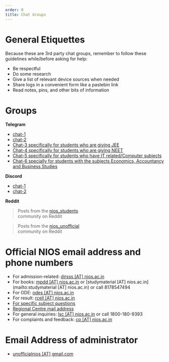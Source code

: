 ```yaml
---
order: 0
title: Chat Groups
---
```

# General Etiquettes 
Because these are 3rd party chat groups, remember to follow these guidelines while/before asking for help:
- Be respectful
- Do some research
- Give a list of relevant device sources when needed
- Share logs in a convenient form like a pastebin link
- Read notes, pins, and other bits of information

# Groups
**Telegram**
- [chat-1](https://t.me/nios_freehelp)
- [chat-2](https://t.me/NIOS_HELP_DESK)
- [Chat-3 specifically for students who are giving JEE](https://t.me/jeeniosdoubts)
- [Chat-4 specifically for students who are giving NEET](https://t.me/NEETNIOS)
- [Chat-5 specifically for students who have IT related/Computer subjects](https://t.me/nios_freehelp_cs)
- [Chat-6 specially for students with the subjects Economics, Accountancy and Business Studies](https://t.me/commerceniosofficial)

**Discord**
- [chat-1](https://discord.gg/33WQYuN2wW)
- [chat-2](https://discord.gg/gYX6Dzz3pr)

**Reddit** 
<div v-pre>
<blockquote class="reddit-embed-bq" data-embed-height="502">
  Posts from the <a href="https://www.reddit.com/r/NIOS_Students/">nios_students</a><br>
  community on Reddit
</blockquote>
<script async src="https://embed.reddit.com/widgets.js" charset="UTF-8"></script>

<blockquote class="reddit-embed-bq" data-embed-height="501">
  Posts from the <a href="https://www.reddit.com/r/Nios_unofficial/">nios_unofficial</a><br>
  community on Reddit
</blockquote>
<script async src="https://embed.reddit.com/widgets.js" charset="UTF-8"></script>
</div>

# Official NIOS email address and phone numbers
- For admission-related: [dirsss [AT] nios.ac.in](mailto:dirsss@nios.ac.in)
- For books: [mpdd [AT] nios.ac.in](mailto:mpdd@nios.ac.in) or [studymaterial [AT] nios.ac.in](mailto:studymaterial [AT] nios.ac.in) or call 8178547494
- For ODE: [odes [AT] nios.ac.in](mailto:odes@nios.ac.in)
- For result: [rcell [AT] nios.ac.in](mailto:rcell@nios.ac.in)
- [For specific subject questions](https://nios.ac.in/contact-us/ask-your-teacher.aspx)
- [Regional Centre mail address](https://web.archive.org/web/20220216190435/https://sdmis.nios.ac.in/home/regional-center)
- For general inquiries: [lsc [AT] nios.ac.in](mailto:lsc@nios.ac.in) or call 1800-180-9393
- For complaints and feedback: [cp [AT] nios.ac.in](mailto:cp@nios.ac.in)

# Email Address of administrator
- [unofficialnios [AT] gmail.com](mailto:unofficialnios@gmail.com)
